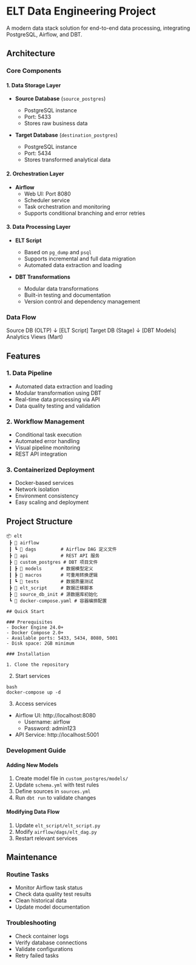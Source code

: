 # ELT Data Engineering Project

A modern data stack solution for end-to-end data processing, integrating PostgreSQL, Airflow, and DBT.

## Architecture

### Core Components

#### 1. Data Storage Layer
- **Source Database** (`source_postgres`)
  - PostgreSQL instance
  - Port: 5433
  - Stores raw business data
  
- **Target Database** (`destination_postgres`)
  - PostgreSQL instance
  - Port: 5434
  - Stores transformed analytical data

#### 2. Orchestration Layer
- **Airflow**
  - Web UI: Port 8080
  - Scheduler service
  - Task orchestration and monitoring
  - Supports conditional branching and error retries

#### 3. Data Processing Layer
- **ELT Script**
  - Based on `pg_dump` and `psql`
  - Supports incremental and full data migration
  - Automated data extraction and loading

- **DBT Transformations**
  - Modular data transformations
  - Built-in testing and documentation
  - Version control and dependency management

### Data Flow

Source DB (OLTP)
↓ [ELT Script]
Target DB (Stage)
↓ [DBT Models]
Analytics Views (Mart)

## Features

### 1. Data Pipeline
- Automated data extraction and loading
- Modular transformation using DBT
- Real-time data processing via API
- Data quality testing and validation

### 2. Workflow Management
- Conditional task execution
- Automated error handling
- Visual pipeline monitoring
- REST API integration

### 3. Containerized Deployment
- Docker-based services
- Network isolation
- Environment consistency
- Easy scaling and deployment

## Project Structure

```
📦 elt
 ┣ 📂 airflow
 ┃ ┗ 📂 dags         # Airflow DAG 定义文件
 ┣ 📂 api            # REST API 服务
 ┣ 📂 custom_postgres # DBT 项目文件
 ┃ ┣ 📂 models       # 数据模型定义
 ┃ ┣ 📂 macros       # 可重用转换逻辑
 ┃ ┗ 📂 tests        # 数据质量测试
 ┣ 📂 elt_script     # 数据迁移脚本
 ┣ 📂 source_db_init # 源数据库初始化
 ┗ 📜 docker-compose.yaml # 容器编排配置

## Quick Start

### Prerequisites
- Docker Engine 24.0+
- Docker Compose 2.0+
- Available ports: 5433, 5434, 8080, 5001
- Disk space: 2GB minimum

### Installation

1. Clone the repository
```

2. Start services
```
bash
docker-compose up -d
```

3. Access services
- Airflow UI: http://localhost:8080
  - Username: airflow
  - Password: admin123
- API Service: http://localhost:5001

### Development Guide

#### Adding New Models
1. Create model file in `custom_postgres/models/`
2. Update `schema.yml` with test rules
3. Define sources in `sources.yml`
4. Run `dbt run` to validate changes

#### Modifying Data Flow
1. Update `elt_script/elt_script.py`
2. Modify `airflow/dags/elt_dag.py`
3. Restart relevant services

## Maintenance

### Routine Tasks
- Monitor Airflow task status
- Check data quality test results
- Clean historical data
- Update model documentation

### Troubleshooting
- Check container logs
- Verify database connections
- Validate configurations
- Retry failed tasks
